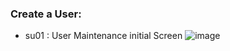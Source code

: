 ### Create a User:
- su01 : User Maintenance initial Screen 
![image](https://github.com/user-attachments/assets/0355965f-3e4e-42a5-b322-df529ed8063e)



